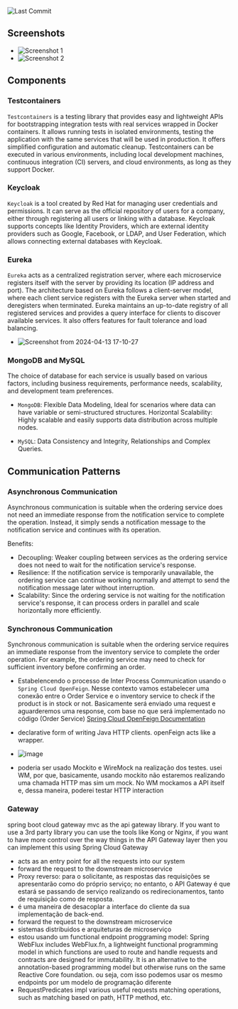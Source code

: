 ![Last Commit](https://img.shields.io/github/last-commit/MateusLeviDev/lev-microservices)

## Screenshots

- ![Screenshot 1](https://github.com/MateusLeviDev/springboot-microservices/assets/101754313/4f3ea629-3a22-43d3-b429-aa6d4c2f59d1)
- ![Screenshot 2](https://github.com/MateusLeviDev/springboot-microservices/assets/101754313/facfd513-61c0-47e2-902b-46529f63e709)

## Components

### Testcontainers

`Testcontainers` is a testing library that provides easy and lightweight APIs for bootstrapping integration tests with real services wrapped in Docker containers. It allows running tests in isolated environments, testing the application with the same services that will be used in production. It offers simplified configuration and automatic cleanup. Testcontainers can be executed in various environments, including local development machines, continuous integration (CI) servers, and cloud environments, as long as they support Docker.

### Keycloak

`Keycloak` is a tool created by Red Hat for managing user credentials and permissions. It can serve as the official repository of users for a company, either through registering all users or linking with a database. Keycloak supports concepts like Identity Providers, which are external identity providers such as Google, Facebook, or LDAP, and User Federation, which allows connecting external databases with Keycloak.

### Eureka

`Eureka` acts as a centralized registration server, where each microservice registers itself with the server by providing its location (IP address and port). The architecture based on Eureka follows a client-server model, where each client service registers with the Eureka server when started and deregisters when terminated. Eureka maintains an up-to-date registry of all registered services and provides a query interface for clients to discover available services. It also offers features for fault tolerance and load balancing.

- ![Screenshot from 2024-04-13 17-10-27](https://github.com/MateusLeviDev/springboot-microservices/assets/101754313/ae421bd9-ae46-4ee8-8b4e-f96e0179b263)


### MongoDB and MySQL

The choice of database for each service is usually based on various factors, including business requirements, performance needs, scalability, and development team preferences.

- `MongoDB`: Flexible Data Modeling, Ideal for scenarios where data can have variable or semi-structured structures. Horizontal Scalability: Highly scalable and easily supports data distribution across multiple nodes.
  
- `MySQL`: Data Consistency and Integrity, Relationships and Complex Queries.

## Communication Patterns

### Asynchronous Communication

Asynchronous communication is suitable when the ordering service does not need an immediate response from the notification service to complete the operation. Instead, it simply sends a notification message to the notification service and continues with its operation.

Benefits:
- Decoupling: Weaker coupling between services as the ordering service does not need to wait for the notification service's response.
- Resilience: If the notification service is temporarily unavailable, the ordering service can continue working normally and attempt to send the notification message later without interruption.
- Scalability: Since the ordering service is not waiting for the notification service's response, it can process orders in parallel and scale horizontally more efficiently.

### Synchronous Communication

Synchronous communication is suitable when the ordering service requires an immediate response from the inventory service to complete the order operation. For example, the ordering service may need to check for sufficient inventory before confirming an order.
- Estabelencendo o processo de Inter Process Communication usando o `Spring Cloud OpenFeign`. Nesse contexto vamos estabelecer uma conexão entre o Order Service e o inventory service to check if the product is in stock or not. Basicamente será enviado uma request e aguarderemos uma response, com base no que será implementado no código (Order Service)
[Spring Cloud OpenFeign Documentation](https://spring.io/projects/spring-cloud-openfeign)
- declarative form of writing Java HTTP clients. openFeign acts like a wrapper.

- ![image](https://github.com/MateusLeviDev/springboot-microservices/assets/101754313/158d2912-1a43-4094-91cb-b9a3bca7bdea)

- poderia ser usado Mockito e WireMock na realização dos testes. usei WM, por que, basicamente, usando mockito não estaremos realizando uma chamada HTTP mas sim um mock. No WM mockamos a API itself e, dessa maneira, poderei testar HTTP interaction

### Gateway

spring boot cloud gateway mvc as the api gateway library. If you want to use a 3rd party library you can use the tools like Kong or Nginx, if you want to have more control over the way things in the API Gateway layer then you can implement this using Spring Cloud Gateway

- acts as an entry point for all the requests into our system
- forward the request to the downstream microservice
- Proxy reverso: para o solicitante, as respostas das requisições se apresentarão como do próprio serviço; no entanto, o API Gateway é que estará se passando de serviço realizando os redirecionamentos, tanto de requisição como de resposta.
- é uma maneira de desacoplar a interface do cliente da sua implementação de back-end.
- forward the request to the downstream microservice
- sistemas distribuidos e arquiteturas de microserviço
- estou usando um functional endpoint proggraming model: Spring WebFlux includes WebFlux.fn, a lightweight functional programming model in which functions are used to route and handle requests and contracts are designed for immutability. It is an alternative to the annotation-based programming model but otherwise runs on the same Reactive Core foundation. ou seja, com isso podemos usar os mesmo endpoints por um modelo de programação diferente
- RequestPredicates impl various useful requests matching operations, such as matching based on path, HTTP method, etc.

